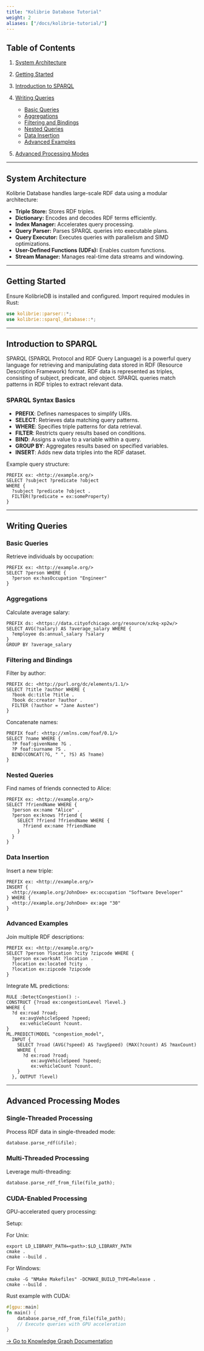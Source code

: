 ```yaml
---
title: "Kolibrie Database Tutorial"
weight: 2
aliases: ["/docs/kolibrie-tutorial/"]
---
```


## Table of Contents

1. [System Architecture](#system-architecture)
2. [Getting Started](#getting-started)
3. [Introduction to SPARQL](#introduction-to-sparql)
4. [Writing Queries](#writing-queries)

   * [Basic Queries](#basic-queries)
   * [Aggregations](#aggregations)
   * [Filtering and Bindings](#filtering-and-bindings)
   * [Nested Queries](#nested-queries)
   * [Data Insertion](#data-insertion)
   * [Advanced Examples](#advanced-examples)
5. [Advanced Processing Modes](#advanced-processing-modes)

---

## System Architecture

Kolibrie Database handles large-scale RDF data using a modular architecture:

* **Triple Store:** Stores RDF triples.
* **Dictionary:** Encodes and decodes RDF terms efficiently.
* **Index Manager:** Accelerates query processing.
* **Query Parser:** Parses SPARQL queries into executable plans.
* **Query Executor:** Executes queries with parallelism and SIMD optimizations.
* **User-Defined Functions (UDFs):** Enables custom functions.
* **Stream Manager:** Manages real-time data streams and windowing.

---

## Getting Started

Ensure KolibrieDB is installed and configured. Import required modules in Rust:

```rust
use kolibrie::parser::*;
use kolibrie::sparql_database::*;
```

---

## Introduction to SPARQL

SPARQL (SPARQL Protocol and RDF Query Language) is a powerful query language for retrieving and manipulating data stored in RDF (Resource Description Framework) format. RDF data is represented as triples, consisting of subject, predicate, and object. SPARQL queries match patterns in RDF triples to extract relevant data.

### SPARQL Syntax Basics

* **PREFIX**: Defines namespaces to simplify URIs.
* **SELECT**: Retrieves data matching query patterns.
* **WHERE**: Specifies triple patterns for data retrieval.
* **FILTER**: Restricts query results based on conditions.
* **BIND**: Assigns a value to a variable within a query.
* **GROUP BY**: Aggregates results based on specified variables.
* **INSERT**: Adds new data triples into the RDF dataset.

Example query structure:

```sparql
PREFIX ex: <http://example.org/>
SELECT ?subject ?predicate ?object
WHERE {
  ?subject ?predicate ?object .
  FILTER(?predicate = ex:someProperty)
}
```

---

## Writing Queries

### Basic Queries

Retrieve individuals by occupation:

```sparql
PREFIX ex: <http://example.org/>
SELECT ?person WHERE {
  ?person ex:hasOccupation "Engineer"
}
```

### Aggregations

Calculate average salary:

```sparql
PREFIX ds: <https://data.cityofchicago.org/resource/xzkq-xp2w/>
SELECT AVG(?salary) AS ?average_salary WHERE {
  ?employee ds:annual_salary ?salary
}
GROUP BY ?average_salary
```

### Filtering and Bindings

Filter by author:

```sparql
PREFIX dc: <http://purl.org/dc/elements/1.1/>
SELECT ?title ?author WHERE {
  ?book dc:title ?title .
  ?book dc:creator ?author .
  FILTER (?author = "Jane Austen")
}
```

Concatenate names:

```sparql
PREFIX foaf: <http://xmlns.com/foaf/0.1/>
SELECT ?name WHERE {
  ?P foaf:givenName ?G .
  ?P foaf:surname ?S .
  BIND(CONCAT(?G, " ", ?S) AS ?name)
}
```

### Nested Queries

Find names of friends connected to Alice:

```sparql
PREFIX ex: <http://example.org/>
SELECT ?friendName WHERE {
  ?person ex:name "Alice" .
  ?person ex:knows ?friend {
    SELECT ?friend ?friendName WHERE {
      ?friend ex:name ?friendName
    }
  }
}
```

### Data Insertion

Insert a new triple:

```sparql
PREFIX ex: <http://example.org/>
INSERT {
  <http://example.org/JohnDoe> ex:occupation "Software Developer"
} WHERE {
  <http://example.org/JohnDoe> ex:age "30"
}
```

### Advanced Examples

Join multiple RDF descriptions:

```sparql
PREFIX ex: <http://example.org/>
SELECT ?person ?location ?city ?zipcode WHERE {
  ?person ex:worksAt ?location .
  ?location ex:located ?city .
  ?location ex:zipcode ?zipcode
}
```

Integrate ML predictions:

```sparql
RULE :DetectCongestion() :-
CONSTRUCT {?road ex:congestionLevel ?level.}
WHERE {
  ?d ex:road ?road;
     ex:avgVehicleSpeed ?speed;
     ex:vehicleCount ?count.
}
ML.PREDICT(MODEL "congestion_model",
  INPUT {
    SELECT ?road (AVG(?speed) AS ?avgSpeed) (MAX(?count) AS ?maxCount)
    WHERE {
      ?d ex:road ?road;
         ex:avgVehicleSpeed ?speed;
         ex:vehicleCount ?count.
    }
  }, OUTPUT ?level)
```

---

## Advanced Processing Modes

### Single-Threaded Processing

Process RDF data in single-threaded mode:

```rust
database.parse_rdf(&file);
```

### Multi-Threaded Processing

Leverage multi-threading:

```rust
database.parse_rdf_from_file(file_path);
```

### CUDA-Enabled Processing

GPU-accelerated query processing:

Setup:

For Unix:

```shell
export LD_LIBRARY_PATH=<path>:$LD_LIBRARY_PATH
cmake .
cmake --build .
```

For Windows:

```shell
cmake -G "NMake Makefiles" -DCMAKE_BUILD_TYPE=Release .
cmake --build .
```

Rust example with CUDA:

```rust
#[gpu::main]
fn main() {
    database.parse_rdf_from_file(file_path);
    // Execute queries with GPU acceleration
}
```

[→ Go to Knowledge Graph Documentation](/knowledge-graph/)